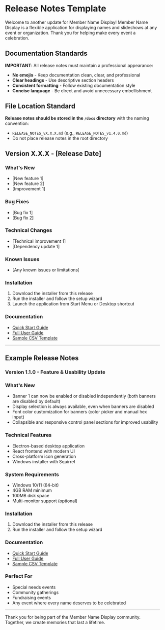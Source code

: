 # Release Notes Template

Welcome to another update for Member Name Display! Member Name Display is a flexible application for displaying names and slideshows at any event or organization. Thank you for helping make every event a celebration.

## Documentation Standards

**IMPORTANT**: All release notes must maintain a professional appearance:
- **No emojis** - Keep documentation clean, clear, and professional
- **Clear headings** - Use descriptive section headers
- **Consistent formatting** - Follow existing documentation style
- **Concise language** - Be direct and avoid unnecessary embellishment

## File Location Standard

**Release notes should be stored in the `/docs` directory** with the naming convention:
- `RELEASE_NOTES_vX.X.X.md` (e.g., `RELEASE_NOTES_v1.4.0.md`)
- Do not place release notes in the root directory

## Version X.X.X - [Release Date]

### What's New
- [New feature 1]
- [New feature 2]
- [Improvement 1]

### Bug Fixes
- [Bug fix 1]
- [Bug fix 2]

### Technical Changes
- [Technical improvement 1]
- [Dependency update 1]

### Known Issues
- [Any known issues or limitations]

### Installation
1. Download the installer from this release
2. Run the installer and follow the setup wizard
3. Launch the application from Start Menu or Desktop shortcut

### Documentation
- [Quick Start Guide](https://github.com/jgilmore-dev/MemberNameDisplay/blob/main/docs/QUICK_START.md)
- [Full User Guide](https://github.com/jgilmore-dev/MemberNameDisplay/blob/main/docs/USER_GUIDE.md)
- [Sample CSV Template](https://github.com/jgilmore-dev/MemberNameDisplay/blob/main/sample-members.csv)

---

## Example Release Notes

### Version 1.1.0 - Feature & Usability Update

### What's New
- Banner 1 can now be enabled or disabled independently (both banners are disabled by default)
- Display selection is always available, even when banners are disabled
- Font color customization for banners (color picker and manual hex input)
- Collapsible and responsive control panel sections for improved usability

### Technical Features
- Electron-based desktop application
- React frontend with modern UI
- Cross-platform icon generation
- Windows installer with Squirrel

### System Requirements
- Windows 10/11 (64-bit)
- 4GB RAM minimum
- 100MB disk space
- Multi-monitor support (optional)

### Installation
1. Download the installer from this release
2. Run the installer and follow the setup wizard

### Documentation
- [Quick Start Guide](https://github.com/jgilmore-dev/MemberNameDisplay/blob/main/docs/QUICK_START.md)
- [Full User Guide](https://github.com/jgilmore-dev/MemberNameDisplay/blob/main/docs/USER_GUIDE.md)
- [Sample CSV Template](https://github.com/jgilmore-dev/MemberNameDisplay/blob/main/sample-members.csv)

### Perfect For
- Special needs events
- Community gatherings
- Fundraising events
- Any event where every name deserves to be celebrated

---

Thank you for being part of the Member Name Display community. Together, we create memories that last a lifetime. 